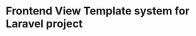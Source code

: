 Frontend View Template system for Laravel project 
================================================




